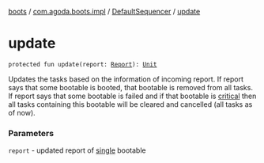 [boots](../../index.md) / [com.agoda.boots.impl](../index.md) / [DefaultSequencer](index.md) / [update](./update.md)

# update

`protected fun update(report: `[`Report`](../../com.agoda.boots/-report/index.md)`): `[`Unit`](https://kotlinlang.org/api/latest/jvm/stdlib/kotlin/-unit/index.html)

Updates the tasks based on the information of incoming report.
If report says that some bootable is booted, that bootable is removed
from all tasks.
If report says that some bootable is failed and if that bootable is [critical](../../com.agoda.boots/-bootable/is-critical.md)
then all tasks containing this bootable will be cleared and cancelled (all tasks as of now).

### Parameters

`report` - updated report of [single](../../com.agoda.boots/-key/-single/index.md) bootable